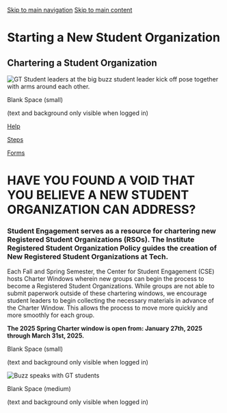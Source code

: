 [Skip to main navigation](https://studentengagement.gatech.edu/node/92#main-navigation) [Skip to main content](https://studentengagement.gatech.edu/node/92#main-content)

# Starting a New Student Organization

## Chartering a Student Organization

![GT Student leaders at the big buzz student leader kick off pose together with arms around each other.](https://studentengagement.gatech.edu/sites/default/files/2024-01/Header%20%284%29_0.png)

Blank Space (small)

(text and background only visible when logged in)

[Help](mailto:engage@gatech.edu)

[Steps](https://studentengagement.gatech.edu/chartering-new-student-organization/when-charter-window-opens)

[Forms](https://gatech.campuslabs.com/engage/organization/rsos)

# HAVE YOU FOUND A VOID THAT YOU BELIEVE A NEW STUDENT ORGANIZATION CAN ADDRESS?

### Student Engagement serves as a resource for chartering new Registered Student Organizations (RSOs). The Institute Registered Student Organization Policy guides the creation of New Registered Student Organizations at Tech.

Each Fall and Spring Semester, the Center for Student Engagement (CSE) hosts Charter Windows wherein new groups can begin the process to become a Registered Student Organizations. While groups are not able to submit paperwork outside of these chartering windows, we encourage student leaders to begin collecting the necessary materials in advance of the Charter Window. This allows the process to move more quickly and more smoothly for each group.

**The 2025 Spring Charter window is open from: January 27th, 2025 through March 31st, 2025.**

Blank Space (small)

(text and background only visible when logged in)

![Buzz speaks with GT students ](https://studentengagement.gatech.edu/sites/default/files/2024-01/Header_1.png)

Blank Space (medium)

(text and background only visible when logged in)